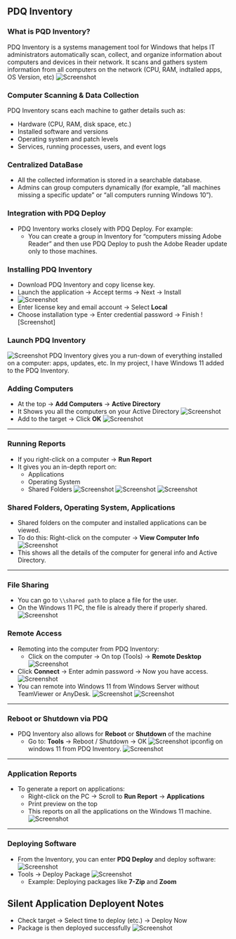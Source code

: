 ## PDQ Inventory

### What is PQD Inventory?
PDQ Inventory is a systems management tool for Windows that helps IT administrators automatically scan, collect, and organize information about computers and devices in their network.
It scans and gathers system information from all computers on the network (CPU, RAM, indtalled apps, OS Version, etc)
![Screenshot](images/Inventory1.jpg)

### Computer Scanning & Data Collection
PDQ Inventory scans each machine to gather details such as:
- Hardware (CPU, RAM, disk space, etc.)
- Installed software and versions
- Operating system and patch levels
- Services, running processes, users, and event logs

### Centralized DataBase
- All the collected information is stored in a searchable database.
- Admins can group computers dynamically (for example, “all machines missing a specific update” or “all computers running Windows 10”).

### Integration with PDQ Deploy
- PDQ Inventory works closely with PDQ Deploy.
 For example:
   - You can create a group in Inventory for “computers missing Adobe Reader” and then use PDQ Deploy to push the Adobe Reader update only to those machines.

### Installing PDQ Inventory
- Download PDQ Inventory and copy license key.
- Launch the application → Accept terms → Next → Install
- ![Screenshot](images/Inventory2.jpg)
- Enter license key and email account → Select **Local**
- Choose installation type  → Enter credential password  → Finish
![Screenshot] 
### Launch PDQ Inventory
  ![Screenshot](images/Inventory3.jpg)
  PDQ Inventory gives you a run-down of everything installed on a computer: apps, updates, etc.
  In my project, I have Windows 11 added to the PDQ Inventory.

 ### Adding Computers

 - At the top → **Add Computers** → **Active Directory**
 - It Shows you all the computers on your Active Directory
 ![Screenshot](images/Inventory4.jpg)
 - Add to the target → Click **OK**
 ![Screenshot](images/Inventory5.jpg)
---
### Running Reports

- If you right-click on a computer → **Run Report**
- It gives you an in-depth report on:
   - Applications
   - Operating System
   - Shared Folders
![Screenshot](images/Inventory6.jpg)
![Screenshot](images/Inventory7.jpg)
![Screenshot](images/Inventory8.jpg)
### Shared Folders, Operating System, Applications

- Shared folders on the computer and installed applications can be viewed.
- To do this: Right-click on the computer → **View Computer Info**
![Screenshot](images/Inventory9.jpg)
- This shows all the details of the computer for general info and Active Directory.
---
### File Sharing
- You can go to `\\shared path` to place a file for the user.
- On the Windows 11 PC, the file is already there if properly shared.
![Screenshot](images/Inventory10.jpg)
### Remote Access

- Remoting into the computer from PDQ Inventory:
  - Click on the computer → On top (Tools) → **Remote Desktop**
![Screenshot](images/Inventory11.jpg)
 - Click **Connect** → Enter admin password → Now you have access.
![Screenshot](images/Inventory12.jpg)
- You can remote into Windows 11 from Windows Server without TeamViewer or AnyDesk.
![Screenshot](images/Inventory13.jpg)
![Screenshot](images/Inventory14.jpg)


---
### Reboot or Shutdown via PDQ

- PDQ Inventory also allows for **Reboot** or **Shutdown** of the machine
  - Go to: **Tools** → Reboot / Shutdown → OK
![Screenshot](images/Inventory15.jpg)
    ipconfig on windows 11 from PDQ Inventory.
![Screenshot](images/Inventory16.jpg)


---
### Application Reports

- To generate a report on applications:
  - Right-click on the PC → Scroll to **Run Report** → **Applications**
  - Print preview on the top
  - This reports on all the applications on the Windows 11 machine.
![Screenshot](images/Inventory17.jpg)
---
### Deploying Software

- From the Inventory, you can enter **PDQ Deploy** and deploy software:
![Screenshot](images/Inventory18.jpg)
 - Tools → Deploy Package
![Screenshot](images/Inventory19.jpg)
    - Example: Deploying packages like **7-Zip** and **Zoom**
## Silent Application Deployent Notes

 - Check target → Select time to deploy (etc.) → Deploy Now
 - Package is then deployed successfully
![Screenshot](images/Inventory20.jpg)
